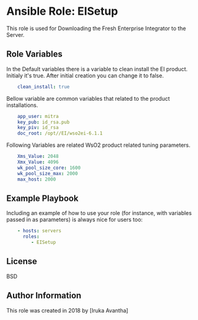 # Ansible Role: EISetup

This role is used for Downloading the Fresh Enterprise Integrator to the Server.


Role Variables
--------------
In the Default variables there is a variable to clean install the EI product. Initialy it's true. After initial creation you can change it to false.
```yaml
    clean_install: true 
```

Bellow variable are common variables that related to the product installations. 

```yaml
    app_user: mitra
    key_pub: id_rsa.pub
    key_piv: id_rsa
    doc_root: /opt//EI/wso2ei-6.1.1
```

Following Variables are related WsO2 product related tuning parameters.
```yaml
    Xms_Value: 2048
    Xmx_Value: 4096
    wk_pool_size_core: 1600
    wk_pool_size_max: 2000
    max_host: 2000
```

Example Playbook
----------------

Including an example of how to use your role (for instance, with variables passed in as parameters) is always nice for users too:
```yaml
    - hosts: servers
      roles:
         - EISetup
```
License
-------

BSD

Author Information
------------------

This role was created in 2018 by [Iruka Avantha]
